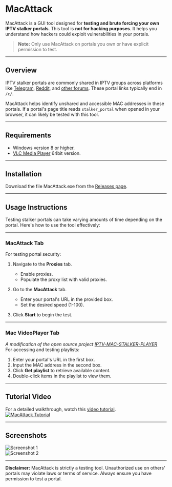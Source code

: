 # MacAttack

MacAttack is a GUI tool designed for **testing and brute forcing your own IPTV stalker portals**. This tool is **not for hacking purposes**. It helps you understand how hackers could exploit vulnerabilities in your portals. 

> **Note:** Only use MacAttack on portals you own or have explicit permission to test.

---

## Overview

IPTV stalker portals are commonly shared in IPTV groups across platforms like [Telegram](https://www.google.com/search?q=inurl:%22t.me%22%20telegram+iptv+mac+portal), [Reddit](https://www.reddit.com/r/iptvglory/), and [other forums](https://www.google.com/search?q="00%3A1a%3A79"+"%2Fc%2F"). These portal links typically end in `/c/`.

MacAttack helps identify unshared and accessible MAC addresses in these portals. If a portal's page title reads `stalker_portal` when opened in your browser, it can likely be tested with this tool. 

---

## Requirements
- Windows version 8 or higher.
- [VLC Media Player](https://www.videolan.org/vlc/download-windows.html) 64bit version.

---

## Installation

Download the file MacAttack.exe from the [Releases page](https://github.com/Evilvir-us/MacAttack/releases).

---

## Usage Instructions

Testing stalker portals can take varying amounts of time depending on the portal. Here's how to use the tool effectively:

---

### **MacAttack Tab**
For testing portal security:

1. Navigate to the **Proxies** tab.  
   - Enable proxies.  
   - Populate the proxy list with valid proxies.  

2. Go to the **MacAttack** tab.  
   - Enter your portal's URL in the provided box.  
   - Set the desired speed (1-100).  

3. Click **Start** to begin the test.

---

### **Mac VideoPlayer Tab**
*A modification of the open source project [IPTV-MAC-STALKER-PLAYER](https://github.com/Cyogenus/IPTV-MAC-STALKER-PLAYER)*\
For accessing and testing playlists:

1. Enter your portal's URL in the first box.  
2. Input the MAC address in the second box.  
3. Click **Get playlist** to retrieve available content.  
4. Double-click items in the playlist to view them.

---

## Tutorial Video

For a detailed walkthrough, watch this [video tutorial](https://www.youtube.com/watch?v=90joS8qgbrQ).  
[![MacAttack Tutorial](https://img.youtube.com/vi/90joS8qgbrQ/0.jpg)](https://www.youtube.com/watch?v=90joS8qgbrQ)

---

## Screenshots
![Screenshot 1](https://evilvir.us/application/files/5817/3190/3286/Macattack1.png)  
![Screenshot 2](https://evilvir.us/application/files/6717/3190/3290/Macattack2.png)

---

**Disclaimer:** MacAttack is strictly a testing tool. Unauthorized use on others' portals may violate laws or terms of service. Always ensure you have permission to test a portal.

